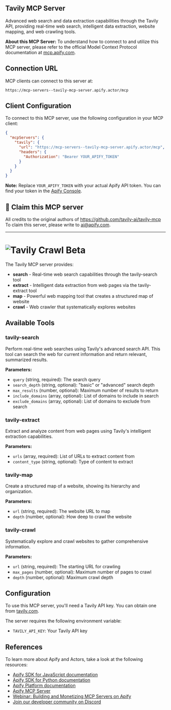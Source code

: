 ## Tavily MCP Server

Advanced web search and data extraction capabilities through the Tavily API, providing real-time web search, intelligent data extraction, website mapping, and web crawling tools.

**About this MCP Server:** To understand how to connect to and utilize this MCP server, please refer to the official Model Context Protocol documentation at [mcp.apify.com](https://mcp.apify.com).

## Connection URL
MCP clients can connect to this server at:

```text
https://mcp-servers--tavily-mcp-server.apify.actor/mcp
```

## Client Configuration
To connect to this MCP server, use the following configuration in your MCP client:

```json
{
  "mcpServers": {
    "tavily": {
      "url": "https://mcp-servers--tavily-mcp-server.apify.actor/mcp",
      "headers": {
        "Authorization": "Bearer YOUR_APIFY_TOKEN"
      }
    }
  }
}
```

**Note:** Replace `YOUR_APIFY_TOKEN` with your actual Apify API token. You can find your token in the [Apify Console](https://console.apify.com/account/integrations).

## 🚩 Claim this MCP server
All credits to the original authors of https://github.com/tavily-ai/tavily-mcp
To claim this server, please write to [ai@apify.com](mailto:ai@apify.com).

---

# ![Tavily Crawl Beta](https://github.com/tavily-ai/tavily-mcp/raw/main/assets/Banner_NEW.png)

The Tavily MCP server provides:
- **search** - Real-time web search capabilities through the tavily-search tool
- **extract** - Intelligent data extraction from web pages via the tavily-extract tool
- **map** - Powerful web mapping tool that creates a structured map of website
- **crawl** - Web crawler that systematically explores websites

## Available Tools

### tavily-search
Perform real-time web searches using Tavily's advanced search API. This tool can search the web for current information and return relevant, summarized results.

**Parameters:**
- `query` (string, required): The search query
- `search_depth` (string, optional): "basic" or "advanced" search depth
- `max_results` (number, optional): Maximum number of results to return
- `include_domains` (array, optional): List of domains to include in search
- `exclude_domains` (array, optional): List of domains to exclude from search

### tavily-extract
Extract and analyze content from web pages using Tavily's intelligent extraction capabilities.

**Parameters:**
- `urls` (array, required): List of URLs to extract content from
- `content_type` (string, optional): Type of content to extract

### tavily-map
Create a structured map of a website, showing its hierarchy and organization.

**Parameters:**
- `url` (string, required): The website URL to map
- `depth` (number, optional): How deep to crawl the website

### tavily-crawl
Systematically explore and crawl websites to gather comprehensive information.

**Parameters:**
- `url` (string, required): The starting URL for crawling
- `max_pages` (number, optional): Maximum number of pages to crawl
- `depth` (number, optional): Maximum crawl depth

## Configuration

To use this MCP server, you'll need a Tavily API key. You can obtain one from [tavily.com](https://www.tavily.com/).

The server requires the following environment variable:
- `TAVILY_API_KEY`: Your Tavily API key

## References
To learn more about Apify and Actors, take a look at the following resources:
- [Apify SDK for JavaScript documentation](https://docs.apify.com/sdk/js)
- [Apify SDK for Python documentation](https://docs.apify.com/sdk/python)
- [Apify Platform documentation](https://docs.apify.com/platform)
- [Apify MCP Server](https://docs.apify.com/platform/integrations/mcp)
- [Webinar: Building and Monetizing MCP Servers on Apify](https://www.youtube.com/watch?v=w3AH3jIrXXo)
- [Join our developer community on Discord](https://discord.com/invite/jyEM2PRvMU)
